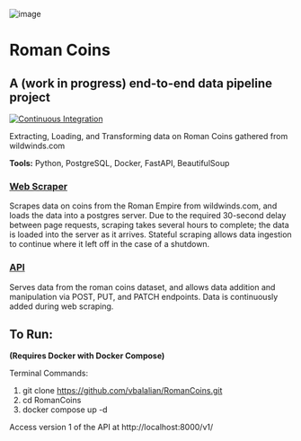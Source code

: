 ![image](https://github.com/vbalalian/RomanCoins/assets/120220346/d7858509-8d06-4b15-9c0d-583214388469)

# Roman Coins
## A (work in progress) end-to-end data pipeline project
[![Continuous Integration](https://github.com/vbalalian/RomanCoins/actions/workflows/ci.yml/badge.svg)](https://github.com/vbalalian/RomanCoins/actions/workflows/ci.yml)

Extracting, Loading, and Transforming data on Roman Coins gathered from wildwinds.com

**Tools:** Python, PostgreSQL, Docker, FastAPI, BeautifulSoup

### [Web Scraper](web_scraping/web_scraper.py)

Scrapes data on coins from the Roman Empire from wildwinds.com, and loads the data into a postgres server. Due to the required 30-second delay between page requests, scraping takes several hours to complete; the data is loaded into the server as it arrives. Stateful scraping allows data ingestion to continue where it left off in the case of a shutdown. 

### [API](api/main.py)

Serves data from the roman coins dataset, and allows data addition and manipulation via POST, PUT, and PATCH endpoints. Data is continuously added during web scraping. 

## To Run:
**(Requires Docker with Docker Compose)**

Terminal Commands:
1) git clone https://github.com/vbalalian/RomanCoins.git
2) cd RomanCoins
3) docker compose up -d

Access version 1 of the API at http://localhost:8000/v1/
